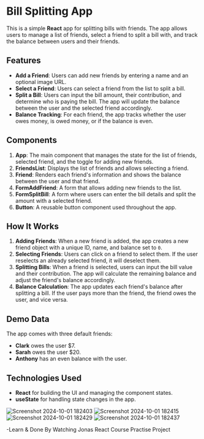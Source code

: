 # Bill Splitting App

This is a simple **React** app for splitting bills with friends. The app allows users to manage a list of friends, select a friend to split a bill with, and track the balance between users and their friends.

## Features

- **Add a Friend**: Users can add new friends by entering a name and an optional image URL.
- **Select a Friend**: Users can select a friend from the list to split a bill.
- **Split a Bill**: Users can input the bill amount, their contribution, and determine who is paying the bill. The app will update the balance between the user and the selected friend accordingly.
- **Balance Tracking**: For each friend, the app tracks whether the user owes money, is owed money, or if the balance is even.

## Components

1. **App**: The main component that manages the state for the list of friends, selected friend, and the toggle for adding new friends.
2. **FriendsList**: Displays the list of friends and allows selecting a friend.
3. **Friend**: Renders each friend's information and shows the balance between the user and that friend.
4. **FormAddFriend**: A form that allows adding new friends to the list.
5. **FormSplitBill**: A form where users can enter the bill details and split the amount with a selected friend.
6. **Button**: A reusable button component used throughout the app.

## How It Works

1. **Adding Friends**: When a new friend is added, the app creates a new friend object with a unique ID, name, and balance set to `0`.
2. **Selecting Friends**: Users can click on a friend to select them. If the user reselects an already selected friend, it will deselect them.
3. **Splitting Bills**: When a friend is selected, users can input the bill value and their contribution. The app will calculate the remaining balance and adjust the friend's balance accordingly.
4. **Balance Calculation**: The app updates each friend's balance after splitting a bill. If the user pays more than the friend, the friend owes the user, and vice versa.

## Demo Data

The app comes with three default friends:

- **Clark** owes the user $7.
- **Sarah** owes the user $20.
- **Anthony** has an even balance with the user.

## Technologies Used

- **React** for building the UI and managing the component states.
- **useState** for handling state changes in the app.

![Screenshot 2024-10-01 182403](https://github.com/user-attachments/assets/ecfa1c96-a19d-4623-a620-d49a21ae746f)
![Screenshot 2024-10-01 182415](https://github.com/user-attachments/assets/600ba1a1-0eca-4d62-aca0-3324166bb5e4)
![Screenshot 2024-10-01 182429](https://github.com/user-attachments/assets/29817c67-fe0e-4cee-afa0-1d53439ee282)
![Screenshot 2024-10-01 182437](https://github.com/user-attachments/assets/9d02ac68-7ec5-4bba-8599-dd4629c0bc55)



-Learn & Done By Watching Jonas React Course Practise Project
